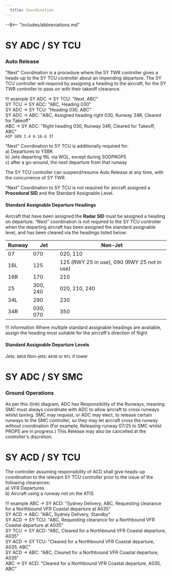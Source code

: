 ```yaml
---
  title: Coordination
---
```


--8<-- "includes/abbreviations.md"

# SY ADC / SY TCU
### Auto Release

"Next" Coordination is a procedure where the SY TWR controller gives a heads-up to the SY TCU controller about an impending departure. The SY TCU controller will respond by assigning a heading to the aircraft, for the SY TWR controller to pass on with their takeoff clearance.

!!! example
    SY ADC -> SY TCU: "Next, ABC"  
    SY TCU -> SY ADC: "ABC, Heading 030"  
    SY ADC -> SY TCU: "Heading 030, ABC"  
    SY ADC -> ABC: "ABC, Assigned heading right 030, Runway 34R, Cleared for Takeoff"  
    ABC -> SY ADC: "Right heading 030, Runway 34R, Cleared for Takeoff, ABC"  
    `AIP GEN 3.4 6.16.6 3f`

"Next" Coordination to SY TCU is additionally required for:  
    a) Departures to YSBK  
    b) Jets departing 16L via WOL, except during SODPROPS  
    c) after a go-around, the next departure from that runway

The SY TCU controller can suspend/resume Auto Release at any time, with the concurrence of SY TWR.

"Next" Coordination to SY TCU is not required for aircraft assigned a **Procedural SID** and the Standard Assignable Level.

#### Standard Assignable Departure Headings

Aircraft that have been assigned the **Radar SID** must be assigned a heading on departure. “Next” coordination is not required to the SY TCU controller when the departing aircraft has been assigned the standard assignable level, and has been cleared via the headings listed below:

| Runway | Jet | Non-Jet 
| ----------------- | -------------- | ---------------- |
| 07                | 070         | 020, 110       |
| 16L                | 125          | 125 (RWY 25 in use), 090 (RWY 25 not in use) |
| 16R               | 170         | 210         |
| 25                | 300, 240          | 020, 210, 240 |
| 34L                | 290          | 230 |
| 34R                | 030, 070          | 350 |

!!! information
    Where multiple standard assignable headings are available, assign the heading most suitable for the aircraft's direction of flight

#### Standard Assignable Departure Levels

Jets: `A050`
Non-jets: `A030` or `RFL` if lower

# SY ADC / SY SMC
### Ground Operations
As per this (link) diagram, ADC has Responsibility of the Runways, meaning SMC must always coordinate with ADC to allow aircraft to cross runways whilst taxiing. SMC may request, or ADC may elect, to release certain runways to the SMC controller, so they may let aircraft cross the runway without coordination (For example, Releasing runway 07/25 to SMC whilst PROPS are in progress.) This Release may also be cancelled at the controller's discretion.

# SY ACD / SY TCU
The controller assuming responsibility of ACD shall give heads-up coordination to the relevant SY TCU controller prior to the issue of the following clearances:  
a) VFR Departures  
b) Aircraft using a runway not on the ATIS

!!! example
    ABC -> SY ACD: "Sydney Delivery, ABC, Requesting clearance for a Northbound VFR Coastal departure at A035"  
    SY ACD -> ABC: "ABC, Sydney Delivery, Standby"  
    SY ACD -> SY TCU: "ABC, Requesting clearance for a Northbound VFR Coastal departure at A035"  
    SY TCU -> SY ACD: "ABC, Cleared for a Northbound VFR Coastal departure, A035"  
    SY ACD -> SY TCU: "Cleared for a Northbound VFR Coastal departure, A035, ABC"  
    SY ACD -> ABC: "ABC, Cleared for a Northbound VFR Coastal departure, A035"  
    ABC -> SY ACD: "Cleared for a Northbound VFR Coastal departure, A035, ABC"  
